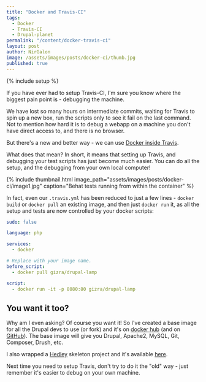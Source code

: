 ```yaml
---
title: "Docker and Travis-CI"
tags:
  - Docker
  - Travis-CI
  - Drupal-planet
permalink: "/content/docker-travis-ci"
layout: post
author: NirGalon
image: /assets/images/posts/docker-ci/thumb.jpg
published: true
---
```


{% include setup %}

If you have ever had to setup Travis-CI, I'm sure you know where the biggest pain
point is - debugging the machine.

We have lost so many hours on intermediate commits, waiting for Travis to spin up a new box,
run the scripts only to see it fail on the last command. Not to mention how hard it is to debug a webapp
on a machine you don't have direct access to, and there is no browser.

But there's a new and better way - we can use [Docker inside Travis](https://blog.travis-ci.com/2015-08-19-using-docker-on-travis-ci/).

What does that mean? In short, it means that setting up Travis, and debugging your test scripts has just become much easier. You can do all the setup, and the debugging from your own local computer!

{% include thumbnail.html image_path="assets/images/posts/docker-ci/image1.jpg" caption="Behat tests running from within the container" %}

<!-- more -->

In fact, even our `.travis.yml` has been reduced to just a few lines - `docker build` or `docker pull` an existing image, and then just `docker run` it, as all the setup and tests are now controlled by your docker scripts:

```yaml
sudo: false

language: php

services:
  - docker

# Replace with your image name.
before_script:
  - docker pull gizra/drupal-lamp

script:
  - docker run -it -p 8080:80 gizra/drupal-lamp
```

## You want it too?

Why am I even asking? Of course you want it! So I've created a base image for all the Drupal devs to use (or fork) and it's on [docker hub](https://hub.docker.com/r/gizra/drupal-lamp) (and on [GitHub](https://github.com/Gizra/drupal-lamp)).
The base image will give you Drupal, Apache2, MySQL, Git, Composer, Drush, etc.

I also wrapped a [Hedley](https://github.com/Gizra/generator-hedley) skeleton project and it's available [here](http://github.com/nirgn975/skeleton-test).

Next time you need to setup Travis, don't try to do it the "old" way - just remember it's easier to debug on your own machine.
